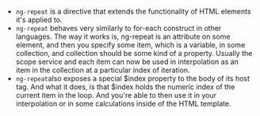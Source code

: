 * `ng-repeat` is a directive that extends the functionality of HTML elements it's applied to. 
* `ng-repeat` behaves very similarly to for-each construct in other languages. The way it works is, ng-repeat is an attribute on some element, and then you specify some item, which is a variable, in some collection, and collection should be some kind of a property. Usually the scope service and each item can now be used in interpolation as an item in the collection at a particular index of iteration.
* `ng-repeat`also exposes a special $index property to the body of its host tag. And what it does, is that $index holds the numeric index of the current item in the loop. And you're able to then use it in your interpolation or in some calculations inside of the HTML template.